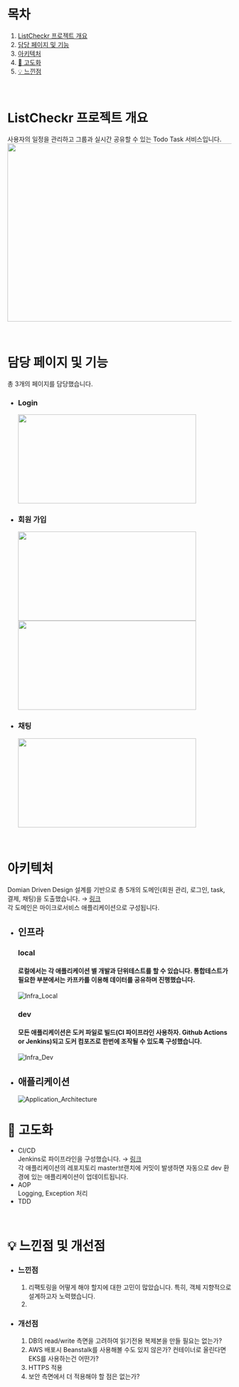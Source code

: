 # 목차
1. [ListCheckr 프로젝트 개요](#Catchmind-프로젝트-개요)
2. [담당 페이지 및 기능](#담당-페이지-및-기능)
3. [아키텍처](#아키텍처)
4. [🚀 고도화](#-고도화)
5. [💡 느낀점](#-느낀점)  
   <br/><br/>

# ListCheckr 프로젝트 개요
사용자의 일정을 관리하고 그룹과 실시간 공유할 수 있는 Todo Task 서비스입니다. <br/>
<img src="" width="800" height="400">

<br/>

# 담당 페이지 및 기능
총 3개의 페이지를 담당했습니다.

- ### Login
  <img src="" width="400" height="200">

- ### 회원 가입
  <img src="" width="400" height="200">
  <img src="" width="400" height="200">

- ### 채팅
  <img src="" width="400" height="200">

<br/>

# 아키텍처
Domian Driven Design 설계를 기반으로 총 5개의 도메인(회원 관리, 로그인, task, 결제, 채팅)을 도출했습니다. → [링크](https://jonghe.notion.site/a6c069b0f88e47daa54b16ec47a68c14?pvs=4) <br/>
각 도메인은 마이크로서비스 애플리케이션으로 구성됩니다. 

- ## 인프라
  ### local
  #### 로컬에서는 각 애플리케이션 별 개발과 단위테스트를 할 수 있습니다. 통합테스트가 필요한 부분에서는 카프카를 이용해 데이터를 공유하며 진행했습니다.
  ![Infra_Local](https://github.com/jonghechoi/dicom-bridge/assets/57426066/0aeedafb-201e-45b2-b908-c106960b5818)
  ### dev
  #### 모든 애플리케이션은 도커 파일로 빌드(CI 파이프라인 사용하자. Github Actions or Jenkins)되고 도커 컴포즈로 한번에 조작될 수 있도록 구성했습니다.
  ![Infra_Dev](https://github.com/jonghechoi/dicom-bridge/assets/57426066/edff9ffa-f980-4971-b197-1db098e165f7)

- ## 애플리케이션
  ![Application_Architecture](https://github.com/jonghechoi/dicom-bridge/assets/57426066/1b6a0ac4-c4ea-4c37-92d9-f059985ea61f)

# 🚀 고도화
- CI/CD <br/>
  Jenkins로 파이프라인을 구성했습니다. → [링크](https://github.com/jonghechoi/ListCheckr_member/blob/master/Jenkinsfile) <br/> 
  각 애플리케이션의 레포지토리 master브랜치에 커밋이 발생하면 자동으로 dev 환경에 있는 애플리케이션이 업데이트됩니다.
- AOP <br/> 
  Logging, Exception 처리
- TDD <br/>

<br/>

# 💡 느낀점 및 개선점
- ### 느낀점
  1. 리팩토링을 어떻게 해야 할지에 대한 고민이 많았습니다. 특히, 객체 지향적으로 설계하고자 노력했습니다.
  2. 
- ### 개선점
  1. DB의 read/write 측면을 고려하여 읽기전용 복제본을 만들 필요는 없는가?
  2. AWS 배포시 Beanstalk를 사용해볼 수도 있지 않은가? 컨테이너로 올린다면 EKS를 사용하는건 어떤가?
  3. HTTPS 적용
  4. 보안 측면에서 더 적용해야 할 점은 없는가?